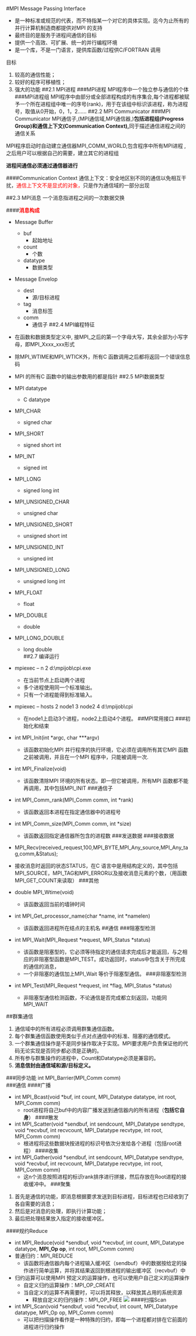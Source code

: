 #MPI
Message Passing Interface

- 是一种标准或规范的代表，而不特指某一个对它的具体实现。迄今为止所有的并行计算机制造商都提供对MPI 的支持
- 最终目的是服务于进程间通信的目标
- 提供一个高效、可扩展、统一的并行编程环境
- 是一个库，不是一门语言，提供库函数/过程供C/FORTRAN 调用

目标

1. 较高的通信性能；
2. 较好的程序可移植性；
3. 强大的功能
##2.1 MPI进程
###MPI进程
MPI程序中一个独立参与通信的个体
###MPI进程组
MPI程序中由部分或全部进程构成的有序集合,每个进程都被赋予一个所在进程组中唯一的序号(rank)，用于在该组中标识该进程，称为进程号，取值从0开始，0，1，2......
##2.2 MPI Communicator
###MPI Communicator
MPI通信子,(MPI通信域,MPI通信器,)<b>包括进程组(Progress Group)和通信上下文(Communication Context),</b>同于描述通信进程之间的通信关系

MPI程序启动时自动建立通信器MPI\_COMM\_WORLD,包含程序中所有MPI进程
,之后用户可以根据自己的需要，建立其它的进程组

<b>进程间通信必须通过通信器进行</b>

####Communication Context
通信上下文：安全地区别不同的通信以免相互干扰，<font color='red'>通信上下文不是显式的对象，</font>只是作为通信域的一部分出现

##2.3 MPI消息
一个消息指进程之间的一次数据交换

####<font color='red'><b>消息构成</b></font>

- Message Buffer
	- buf
		- 起始地址
	- count
		- 个数
	- datatype
		- 数据类型
- Message Envelop
	- dest
		- 源/目标进程
	- tag
		- 消息标签
	- comm
		- 通信子
##2.4 MPI编程特征
- 在函数和数据类型定义中, 接MPI\_之后的第一个字母大写，其余全部为小写字母，即MPI\_Xxxx\_xxx形式
- 除MPI\_WTIME和MPI\_WTICK外，所有C 函数调用之后都将返回一个错误信息码
- MPI 的所有C 函数中的输出参数用的都是指针
##2.5 MPI数据类型
- MPI datatype			
	- C datatype	
- MPI\_CHAR				
	- signed char	
- MPI\_SHORT				
	- signed short int	
- MPI\_INT				
	- signed int	
- MPI\_LONG				
	- signed long int	
- MPI\_UNSIGNED\_CHAR		
	- unsigned char	
- MPI\_UNSIGNED\_SHORT		
	- unsigned short int	
- MPI\_UNSIGNED\_INT		
	- unsigned int	
- MPI\_UNSIGNED\_LONG		
	- unsigned long int	
- MPI\_FLOAT				
	- float	
- MPI\_DOUBLE			
	- double	
- MPI\_LONG\_DOUBLE		
	- long double	
##2.7 编译运行
- mpiexec  – n 2 d:\mpijob\cpi.exe 
	- 在当前节点上启动两个进程
	- 多个进程使用同一个标准输出。
	- 只有一个进程能得到标准输入。
- mpiexec – hosts 2  node1 3 node2  4 d:\mpijob\cpi
	- 在node1上启动3个进程，node2上启动4个进程。
##MPI常用接口
###初始化和结束
- int  MPI\_Init(int *argc, char ***argv)
	- 该函数初始化MPI 并行程序的执行环境，它必须在调用所有其它MPI 函数之前被调用，并且在一个MPI 程序中，只能被调用一次.
- int MPI\_Finalize(void)
	- 该函数清除MPI 环境的所有状态。即一但它被调用，所有MPI 函数都不能再调用，其中包括MPI\_INIT
###通信子
- int MPI\_Comm\_rank(MPI\_Comm comm, int *rank)
	- 该函数返回本进程在指定通信器中的进程号
- int MPI\_Comm\_size(MPI\_Comm comm, int *size)
	- 该函数返回指定通信器所包含的进程数
###发送数据
###接收数据
- MPI\_Recv(received\_request,100,MPI\_BYTE,MPI\_Any\_source,MPI\_Any\_tag,comm,&Status);


- 接收消息时返回的状态STATUS，在C 语言中是用结构定义的，其中包括MPI\_SOURCE，MPI\_TAG和MPI\_ERROR以及接收消息元素的个数，（用函数MPI\_GET\_COUNT来读取）
###其他
- double MPI\_Wtime(void)
	- 该函数返回当前的墙钟时间

- int MPI\_Get\_processor\_name(char *name, int *namelen)	
	- 该函数返回进程所在结点的主机名
##通信
###阻塞型检测
- int MPI\_Wait(MPI\_Request *request, MPI\_Status *status) 
	- 该函数是阻塞型的，它必须等待指定的通信请求完成后才能返回，与之相应的非阻塞型函数是MPI\_TEST。成功返回时，status中包含关于所完成的通信的消息，
	- 一个非阻塞的通信加上MPI\_Wait 等价于阻塞型通信。
###非阻塞型检测
- int MPI\_Test(MPI\_Request *request, int *flag, MPI\_Status *status)
	- 非阻塞型通信检测函数，不论通信是否完成都立刻返回，功能同MPI\_WAIT

##群集通信
1. 通信域中的所有进程必须调用群集通信函数。
2. 每个群集通信函数使用类似于点对点通信中的标准、阻塞的通信模式。
3. 一个群集通信操作是不是同步操作取决于实现。MPI要求用户负责保证他的代码无论实现是否同步都必须是正确的。
4. 所有参与群集操作的进程中，Count和Datatype必须是兼容的。
5. <b>消息信封由通信域和源/目标定义。</b>

###同步功能
int MPI\_Barrier(MPI\_Comm comm)	
###通信
####广播
- int MPI\_Bcast(void *buf, int count, MPI\_Datatype datatype, int root, MPI\_Comm comm)
	- root进程将自己buf中的内容广播发送到通信器内的所有进程（<b>包括它自身</b>）
####散发
- int MPI\_Scatter(void *sendbuf, int sendcount, MPI\_Datatype sendtype, void *recvbuf, int recvcount, MPI\_Datatype recvtype, int root, MPI\_Comm comm)
	- 根进程将这些数据块按进程的标识号依次分发给各个进程（包括root进程）
####收集
- int MPI\_Gather(void *sendbuf, int sendcount, MPI\_Datatype sendtype, void *recvbuf, int recvcount, MPI\_Datatype recvtype, int root, MPI\_Comm comm)	
	- 这n个消息按照进程的标识rank排序进行拼接，然后存放在Root进程的接收缓冲中。
###聚集
1. 首先是通信的功能，即消息根据要求发送到目标进程，目标进程也已经收到了各自需要的消息；
2. 然后是对消息的处理，即执行计算功能；
3. 最后把处理结果放入指定的接收缓冲区。

####规约Reduce
- int MPI\_Reduce(void *sendbuf, void *recvbuf, int count, MPI\_Datatype datatype, <b>MPI\_Op op</b>, int root, MPI\_Comm comm)	
- 普通归约：MPI\_REDUCE
	- 该函数将通信器内每个进程输入缓冲区（sendbuf）中的数据按给定的操作进行简单运算，并将其结果返回到根进程的输出缓冲区（recvbuf）中
- 归约运算可以使用MPI 预定义的运算操作，也可以使用户自己定义的运算操作
	- 自定义归约运算操作：MPI\_OP\_CREATE
	- 当自定义的运算不再需要时，可以将其释放，以释放其占用的系统资源
		- 释放自定义的归约操作：MPI\_OP\_FREE
![](http://i.imgur.com/k55Ce5T.png)
####扫描Scan
- int MPI\_Scan(void *sendbuf, void *recvbuf, int count, MPI\_Datatype datatype, MPI\_Op op, MPI\_Comm comm)
	- 可以把扫描操作看作是一种特殊的归约，即每一个进程都对排在它前面的进程进行归约操作





